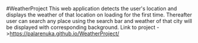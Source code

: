 #WeatherProject
This web application detects the user's location and displays the weather of that location on loading for the first time. Thereafter user can search any place using the search bar and weather of that city will be displayed with corresponding background. Link to project ->https://palarenuka.github.io/WeatherProject/
